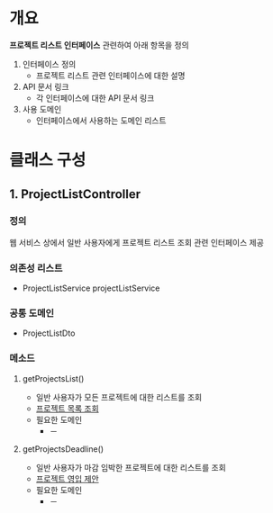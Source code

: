 # 개요
**프로젝트 리스트 인터페이스** 관련하여 아래 항목을 정의
1. 인터페이스 정의
    - 프로젝트 리스트 관련 인터페이스에 대한 설명
2. API 문서 링크
    - 각 인터페이스에 대한 API 문서 링크
3. 사용 도메인
    - 인터페이스에서 사용하는 도메인 리스트

# 클래스 구성
## 1. ProjectListController
### 정의
웹 서비스 상에서 일반 사용자에게 프로젝트 리스트 조회 관련 인터페이스 제공

### 의존성 리스트
- ProjectListService projectListService

### 공통 도메인
- ProjectListDto

### 메소드
1. getProjectsList()
    - 일반 사용자가 모든 프로젝트에 대한 리스트를 조회
    - [프로젝트 목록 조회](http://34.105.29.115:8080/docs/index.html#resourcesProjectList "해당 API 문서로 이동")
    - 필요한 도메인
        - －

2. getProjectsDeadline()
    - 일반 사용자가 마감 임박한 프로젝트에 대한 리스트를 조회
    - [프로젝트 영입 제안](http://34.105.29.115:8080/docs/index.html#resourcesDeadlineProjectList "해당 API 문서로 이동")
    - 필요한 도메인
        - －
